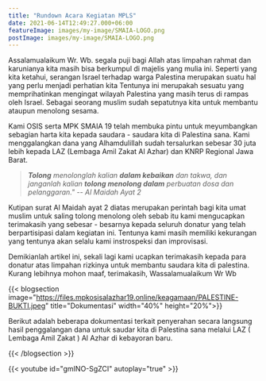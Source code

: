 ```yaml
---
title: "Rundown Acara Kegiatan MPLS"
date: 2021-06-14T12:49:27.000+06:00
featureImage: images/my-image/SMAIA-LOGO.png
postImage: images/my-image/SMAIA-LOGO.png
---
```

Assalamualaikum Wr. Wb. segala puji bagi Allah atas limpahan rahmat dan karunianya kita masih bisa berkumpul di majelis yang mulia ini. Seperti yang kita ketahui, serangan Israel terhadap warga Palestina merupakan suatu hal yang perlu menjadi perhatian kita Tentunya ini merupakah sesuatu yang memprihatinkan mengingat wilayah Palestina yang masih terus di rampas oleh Israel. Sebagai seorang muslim sudah sepatutnya kita untuk membantu ataupun menolong sesama.

Kami OSIS serta MPK SMAIA 19 telah membuka pintu untuk meyumbangkan sebagian harta kita kepada saudara - saudara kita di Palestina sana. Kami menggalangkan dana yang Alhamdulillah sudah tersalurkan sebesar 30 juta lebih kepada LAZ (Lembaga Amil Zakat Al Azhar) dan KNRP Regional Jawa Barat.

> **_Tolong_** _menolonglah kalian **dalam kebaikan** dan takwa, dan janganlah kalian **tolong menolong dalam** perbuatan dosa dan pelanggaran."_ -- <cite>Al Maidah Ayat 2</cite>

Kutipan surat Al Maidah ayat 2 diatas merupakan perintah bagi kita umat muslim untuk saling tolong menolong oleh sebab itu kami mengucapkan terimakasih yang sebesar - besarnya kepada seluruh donatur yang telah berpartisipasi dalam kegiatan ini. Tentunya kami masih memiliki kekurangan yang tentunya akan selalu kami instrospeksi dan improvisasi.

Demikianlah artikel ini, sekali lagi kami ucapkan terimakasih kepada para donatur atas limpahan rizkinya untuk membantu saudara kita di palestina. Kurang lebihnya mohon maaf, terimakasih, Wassalamualaikum Wr Wb

{{< blogsection image="https://files.mpkosisalazhar19.online/keagamaan/PALESTINE-BUKTI.jpeg" title="Dokumentasi"  width="40%" height="20%">}}

Berikut adalah beberapa dokumentasi terkait penyerahan secara langsung hasil penggalangan dana untuk saudar kita di Palestina sana melalui LAZ ( Lembaga Amil Zakat ) Al Azhar di kebayoran baru.

{{< /blogsection >}}

{{< youtube id="gmINO-SgZCI" autoplay="true" >}}